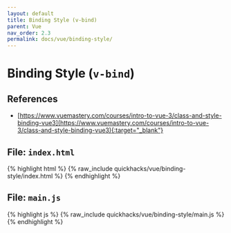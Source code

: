 ```yaml
---
layout: default
title: Binding Style (v-bind)
parent: Vue
nav_order: 2.3
permalink: docs/vue/binding-style/
---
```


# Binding Style (`v-bind`)

## References

- [https://www.vuemastery.com/courses/intro-to-vue-3/class-and-style-binding-vue3](https://www.vuemastery.com/courses/intro-to-vue-3/class-and-style-binding-vue3){:target="_blank"}

## File: `index.html`

{% highlight html %}
{% raw_include quickhacks/vue/binding-style/index.html %}
{% endhighlight %}

## File: `main.js`

{% highlight js %}
{% raw_include quickhacks/vue/binding-style/main.js %}
{% endhighlight %}

